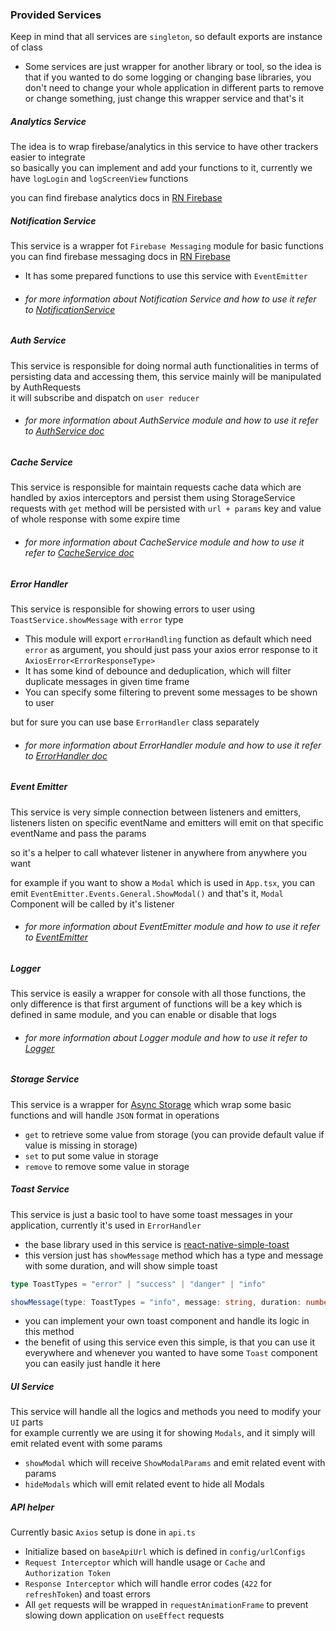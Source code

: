 ### Provided Services

Keep in mind that all services are `singleton`, so default exports are instance of class<br/>

* Some services are just wrapper for another library or tool, so the idea is that if you wanted to do some logging or
  changing base libraries, you don't need to change your whole application in different parts to remove or change
  something, just change this wrapper service and that's it

##### Analytics Service

The idea is to wrap firebase/analytics in this service to have other trackers easier to integrate <br/>
so basically you can implement and add your functions to it, currently we have `logLogin` and `logScreenView` functions

you can find firebase analytics docs in [RN Firebase](https://rnfirebase.io/analytics/usage)

##### Notification Service

This service is a wrapper fot `Firebase Messaging` module for basic functions<br/>
you can find firebase messaging docs in [RN Firebase](https://rnfirebase.io/messaging/usage)

* It has some prepared functions to use this service with `EventEmitter`

* ###### for more information about Notification Service and how to use it refer to [NotificationService](services/NotificationService.md)

##### Auth Service

This service is responsible for doing normal auth functionalities in terms of persisting data and accessing them, this
service mainly will be manipulated by AuthRequests<br/>
it will subscribe and dispatch on `user reducer`

* ###### for more information about AuthService module and how to use it refer to [AuthService doc](services/AuthService.md)

##### Cache Service

This service is responsible for maintain requests cache data which are handled by axios interceptors and persist them
using StorageService<br/>
requests with `get` method will be persisted with `url + params` key and value of whole response with some expire time

* ###### for more information about CacheService module and how to use it refer to [CacheService doc](services/CacheService.md)

##### Error Handler

This service is responsible for showing errors to user using `ToastService.showMessage` with `error` type<br/>

* This module will export `errorHandling` function as default which need `error` as argument, you should just pass your
  axios error response to it `AxiosError<ErrorResponseType>`
* It has some kind of debounce and deduplication, which will filter duplicate messages in given time frame
* You can specify some filtering to prevent some messages to be shown to user

but for sure you can use base `ErrorHandler` class separately

* ###### for more information about ErrorHandler module and how to use it refer to [ErrorHandler doc](services/ErrorHandler.md)

##### Event Emitter

This service is very simple connection between listeners and emitters, listeners listen on specific eventName and
emitters will emit on that specific eventName and pass the params

so it's a helper to call whatever listener in anywhere from anywhere you want

for example if you want to show a `Modal` which is used in `App.tsx`, you can
emit `EventEmitter.Events.General.ShowModal()` and that's it, `Modal` Component will be called by it's listener

* ###### for more information about EventEmitter module and how to use it refer to [EventEmitter](services/EventEmitter.md)

##### Logger

This service is easily a wrapper for console with all those functions, the only difference is that first argument of
functions will be a key which is defined in same module, and you can enable or disable that logs

* ###### for more information about Logger module and how to use it refer to [Logger](services/Logger.md)

##### Storage Service

This service is a wrapper for [Async Storage](https://github.com/react-native-async-storage/async-storage) which wrap
some basic functions and will handle `JSON` format in operations <br/>

* `get` to retrieve some value from storage (you can provide default value if value is missing in storage)
* `set` to put some value in storage
* `remove` to remove some value in storage

##### Toast Service

This service is just a basic tool to have some toast messages in your application, currently it's used
in `ErrorHandler`<br/>

* the base library used in this service
  is [react-native-simple-toast](https://github.com/xgfe/react-native-simple-toast)
* this version just has `showMessage` method which has a type and message with some duration, and will show simple toast

```typescript
type ToastTypes = "error" | "success" | "danger" | "info"

showMessage(type: ToastTypes = "info", message: string, duration: number = SimpleToast.SHORT) => void
```

* you can implement your own toast component and handle its logic in this method
* the benefit of using this service even this simple, is that you can use it everywhere and whenever you wanted to have
  some `Toast` component you can easily just handle it here

##### UI Service

This service will handle all the logics and methods you need to modify your `UI` parts<br/>
for example currently we are using it for showing `Modals`, and it simply will emit related event with some params

* `showModal` which will receive `ShowModalParams` and emit related event with params
* `hideModals` which will emit related event to hide all Modals


##### API helper

Currently basic `Axios` setup is done in `api.ts`
* Initialize based on `baseApiUrl` which is defined in `config/urlConfigs`
* `Request Interceptor` which will handle usage or `Cache` and `Authorization Token`
* `Response Interceptor` which will handle error codes (`422` for `refreshToken`) and toast errors
* All `get` requests will be wrapped in `requestAnimationFrame` to prevent slowing down application on `useEffect` requests
